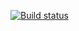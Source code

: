[![Build status](https://ci.appveyor.com/api/projects/status/w0efiosdd1i4f22f?svg=true)](https://ci.appveyor.com/project/Vemant/vemant-qamid-66-vemant-autotesting-4-3-2)